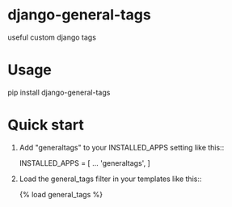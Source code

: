 # django-general-tags
useful custom django tags

# Usage
pip install django-general-tags

# Quick start

1. Add "generaltags" to your INSTALLED_APPS setting like this::

    INSTALLED_APPS = [
        ...
        'generaltags',
    ]

2. Load the general_tags filter in your templates like this::

    {% load general_tags %}
